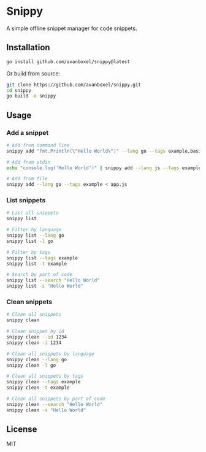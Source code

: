 # Snippy

A simple offline snippet manager for code snippets.

## Installation

```bash
go install github.com/avanboxel/snippy@latest
```

Or build from source:

```bash
git clone https://github.com/avanboxel/snippy.git
cd snippy
go build -o snippy
```

## Usage

### Add a snippet

```bash
# Add from command line
snippy add "fmt.Println(\"Hello World\")" --lang go --tags example,basic

# Add from stdin
echo "console.log('Hello World')" | snippy add --lang js --tags example

# Add from file
snippy add --lang go --tags example < app.js
```

### List snippets

```bash
# List all snippets
snippy list

# Filter by language
snippy list --lang go
snippy list -l go

# Filter by tags
snippy list --tags example
snippy list -t example

# Search by part of code
snippy list --search "Hello World"
snippy list -s "Hello World"
```

### Clean snippets

```bash
# Clean all snippets
snippy clean

# Clean snippet by id
snippy clean --id 1234
snippy clean -i 1234

# Clean all snippets by language
snippy clean --lang go
snippy clean -l go

# Clean all snippets by tags
snippy clean --tags example
snippy clean -t example

# Clean all snippets by part of code
snippy clean --search "Hello World"
snippy clean -s "Hello World"
```

## License

MIT